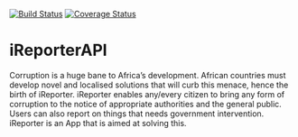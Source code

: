 [![Build Status](https://travis-ci.com/ernesthenry/iReporterAPI.svg?branch=ft-user)](https://travis-ci.com/ernesthenry/iReporterAPI)
[![Coverage Status](https://coveralls.io/repos/github/ernesthenry/iReporterAPI/badge.svg?branch=ft-user)](https://coveralls.io/github/ernesthenry/iReporterAPI?branch=ft-user)
# iReporterAPI
Corruption is a huge bane to Africa’s development. African countries must develop novel and localised solutions that will curb this menace, hence the birth of iReporter. iReporter enables any/every citizen to bring any form of corruption to the notice of appropriate authorities and the general public. Users can also report on things that needs government intervention. iReporter is an App that is aimed at solving this.
